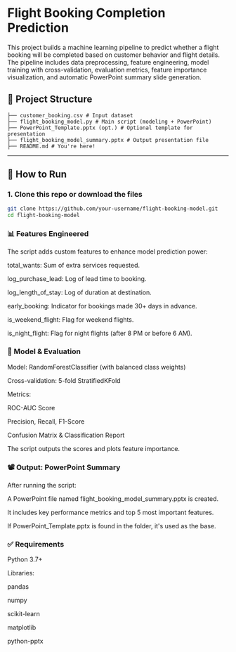 # Flight Booking Completion Prediction

This project builds a machine learning pipeline to predict whether a flight booking will be completed based on customer behavior and flight details. The pipeline includes data preprocessing, feature engineering, model training with cross-validation, evaluation metrics, feature importance visualization, and automatic PowerPoint summary slide generation.

## 📁 Project Structure

```
├── customer_booking.csv # Input dataset
├── flight_booking_model.py # Main script (modeling + PowerPoint)
├── PowerPoint_Template.pptx (opt.) # Optional template for presentation
├── flight_booking_model_summary.pptx # Output presentation file
├── README.md # You're here!

```

---

## 🚀 How to Run

### 1. Clone this repo or download the files

```bash
git clone https://github.com/your-username/flight-booking-model.git
cd flight-booking-model
```
### 📊 Features Engineered

The script adds custom features to enhance model prediction power:

total_wants: Sum of extra services requested.

log_purchase_lead: Log of lead time to booking.

log_length_of_stay: Log of duration at destination.

early_booking: Indicator for bookings made 30+ days in advance.

is_weekend_flight: Flag for weekend flights.

is_night_flight: Flag for night flights (after 8 PM or before 6 AM).

### 🤖 Model & Evaluation

Model: RandomForestClassifier (with balanced class weights)

Cross-validation: 5-fold StratifiedKFold

Metrics:

ROC-AUC Score

Precision, Recall, F1-Score

Confusion Matrix & Classification Report

The script outputs the scores and plots feature importance.

### 📽️ Output: PowerPoint Summary
After running the script:

A PowerPoint file named flight_booking_model_summary.pptx is created.

It includes key performance metrics and top 5 most important features.

If PowerPoint_Template.pptx is found in the folder, it's used as the base.

### ✅ Requirements
Python 3.7+

Libraries:

pandas

numpy

scikit-learn

matplotlib

python-pptx
